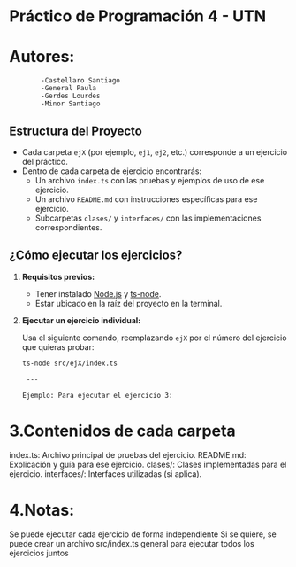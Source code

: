 # Práctico de Programación 4 - UTN

# Autores:
            -Castellaro Santiago
            -General Paula
            -Gerdes Lourdes
            -Minor Santiago

## Estructura del Proyecto


- Cada carpeta `ejX` (por ejemplo, `ej1`, `ej2`, etc.) corresponde a un ejercicio del práctico.
- Dentro de cada carpeta de ejercicio encontrarás:
  - Un archivo `index.ts` con las pruebas y ejemplos de uso de ese ejercicio.
  - Un archivo `README.md` con instrucciones específicas para ese ejercicio.
  - Subcarpetas `clases/` y `interfaces/` con las implementaciones correspondientes.

## ¿Cómo ejecutar los ejercicios?

1. **Requisitos previos:**
   - Tener instalado [Node.js](https://nodejs.org/) y [ts-node](https://typestrong.org/ts-node/).
   - Estar ubicado en la raíz del proyecto en la terminal.

2. **Ejecutar un ejercicio individual:**

   Usa el siguiente comando, reemplazando `ejX` por el número del ejercicio que quieras probar:

   ```bash
   ts-node src/ejX/index.ts

    ---

   Ejemplo: Para ejecutar el ejercicio 3:

# 3.Contenidos de cada carpeta

index.ts: Archivo principal de pruebas del ejercicio.
README.md: Explicación y guía para ese ejercicio.
clases/: Clases implementadas para el ejercicio.
interfaces/: Interfaces utilizadas (si aplica).

# 4.Notas:

Se puede ejecutar cada ejercicio de forma independiente
Si se quiere, se puede crear un archivo src/index.ts general para ejecutar todos los ejercicios juntos